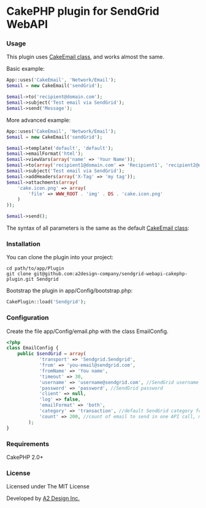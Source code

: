 # CakePHP plugin for SendGrid WebAPI

### Usage

This plugin uses [CakeEmail class](http://book.cakephp.org/2.0/en/core-utility-libraries/email.html), and works almost the same.

Basic example:

```php
App::uses('CakeEmail', 'Network/Email');
$email = new CakeEmail('sendGrid');

$email->to('recipient@domain.com');
$email->subject('Test email via SendGrid');
$email->send('Message');
```

More advanced example:

```php
App::uses('CakeEmail', 'Network/Email');
$email = new CakeEmail('sendGrid');

$email->template('default', 'default');
$email->emailFormat('html');
$email->viewVars(array('name' => 'Your Name'));
$email->to(array('recipient1@domain.com' => 'Recipient1', 'recipient2@domain.com' => 'Recipient2'));
$email->subject('Test email via SendGrid');
$email->addHeaders(array('X-Tag' => 'my tag'));
$email->attachments(array(
    'cake.icon.png' => array(
        'file' => WWW_ROOT . 'img' . DS . 'cake.icon.png'
	)
));

$email->send();
```

The syntax of all parameters is the same as the default [CakeEmail class](http://book.cakephp.org/2.0/en/core-utility-libraries/email.html):


### Installation

You can clone the plugin into your project:

```
cd path/to/app/Plugin
git clone git@github.com:a2design-company/sendgrid-webapi-cakephp-plugin.git Sendgrid
```

Bootstrap the plugin in app/Config/bootstrap.php:

```php
CakePlugin::load('Sendgrid');
```

### Configuration

Create the file app/Config/email.php with the class EmailConfig.

```php
<?php
class EmailConfig {
	public $sendGrid = array(
            'transport' => 'Sendgrid.Sendgrid',
            'from' => 'you-email@sendgrid.com',
            'fromName' => 'You name',
            'timeout' => 30,
            'username' => 'username@sendgrid.com', //SendGrid username
            'password' => 'password', //SendGrid password
            'client' => null,
            'log' => false,
            'emailFormat' => 'both',
            'category' => 'transaction', //default SendGrid category for emails
            'count' => 200, //count of email to send in one API call, max 500, default 500
        );
}
```


### Requirements

CakePHP 2.0+

### License

Licensed under The MIT License

Developed by [A2 Design Inc.](http://www.a2design.biz)